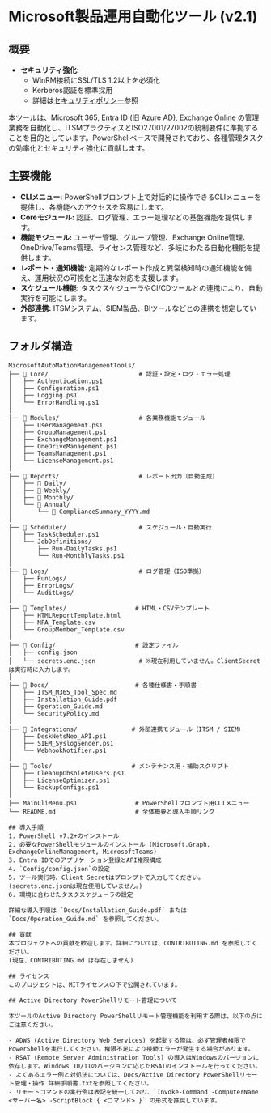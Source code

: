 # Microsoft製品運用自動化ツール (v2.1)

## 概要
- **セキュリティ強化**:
  - WinRM接続にSSL/TLS 1.2以上を必須化
  - Kerberos認証を標準採用
  - 詳細は[セキュリティポリシー](Docs/SecurityPolicy.md)参照

本ツールは、Microsoft 365, Entra ID (旧 Azure AD), Exchange Online の管理業務を自動化し、ITSMプラクティスとISO27001/27002の統制要件に準拠することを目的としています。PowerShellベースで開発されており、各種管理タスクの効率化とセキュリティ強化に貢献します。

## 主要機能
- **CLIメニュー:** PowerShellプロンプト上で対話的に操作できるCLIメニューを提供し、各機能へのアクセスを容易にします。
- **Coreモジュール:** 認証、ログ管理、エラー処理などの基盤機能を提供します。
- **機能モジュール:** ユーザー管理、グループ管理、Exchange Online管理、OneDrive/Teams管理、ライセンス管理など、多岐にわたる自動化機能を提供します。
- **レポート・通知機能:** 定期的なレポート作成と異常検知時の通知機能を備え、運用状況の可視化と迅速な対応を支援します。
- **スケジュール機能:** タスクスケジューラやCI/CDツールとの連携により、自動実行を可能にします。
- **外部連携:** ITSMシステム、SIEM製品、BIツールなどとの連携を想定しています。

## フォルダ構造
```
MicrosoftAutoMationManagementTools/
├── 📂 Core/                         # 認証・設定・ログ・エラー処理
│   ├── Authentication.ps1
│   ├── Configuration.ps1
│   ├── Logging.ps1
│   └── ErrorHandling.ps1
│
├── 📂 Modules/                      # 各業務機能モジュール
│   ├── UserManagement.ps1
│   ├── GroupManagement.ps1
│   ├── ExchangeManagement.ps1
│   ├── OneDriveManagement.ps1
│   ├── TeamsManagement.ps1
│   └── LicenseManagement.ps1
│
├── 📂 Reports/                      # レポート出力（自動生成）
│   ├── 📂 Daily/
│   ├── 📂 Weekly/
│   ├── 📂 Monthly/
│   └── 📂 Annual/
│       └── 📄 ComplianceSummary_YYYY.md
│
├── 📂 Scheduler/                    # スケジュール・自動実行
│   ├── TaskScheduler.ps1
│   └── JobDefinitions/
│       ├── Run-DailyTasks.ps1
│       └── Run-MonthlyTasks.ps1
│
├── 📂 Logs/                         # ログ管理（ISO準拠）
│   ├── RunLogs/
│   ├── ErrorLogs/
│   └── AuditLogs/
│
├── 📂 Templates/                   # HTML・CSVテンプレート
│   ├── HTMLReportTemplate.html
│   ├── MFA_Template.csv
│   └── GroupMember_Template.csv
│
├── 📂 Config/                      # 設定ファイル
│   ├── config.json
│   └── secrets.enc.json            # ※現在利用していません。ClientSecretは実行時に入力します。
│
├── 📂 Docs/                        # 各種仕様書・手順書
│   ├── ITSM_M365_Tool_Spec.md
│   ├── Installation_Guide.pdf
│   ├── Operation_Guide.md
│   └── SecurityPolicy.md
│
├── 📂 Integrations/               # 外部連携モジュール（ITSM / SIEM）
│   ├── DeskNetsNeo_API.ps1
│   ├── SIEM_SyslogSender.ps1
│   └── WebhookNotifier.ps1
│
├── 📂 Tools/                      # メンテナンス用・補助スクリプト
│   ├── CleanupObsoleteUsers.ps1
│   ├── LicenseOptimizer.ps1
│   └── BackupConfigs.ps1
│
├── MainCliMenu.ps1                # PowerShellプロンプト用CLIメニュー
└── README.md                      # 全体概要と導入手順リンク
 
## 導入手順
1. PowerShell v7.2+のインストール
2. 必要なPowerShellモジュールのインストール (Microsoft.Graph, ExchangeOnlineManagement, MicrosoftTeams)
3. Entra IDでのアプリケーション登録とAPI権限構成
4. `Config/config.json`の設定
5. ツール実行時、Client Secretはプロンプトで入力してください。(secrets.enc.jsonは現在使用していません。)
6. 環境に合わせたタスクスケジューラの設定
 
詳細な導入手順は `Docs/Installation_Guide.pdf` または `Docs/Operation_Guide.md` を参照してください。

## 貢献
本プロジェクトへの貢献を歓迎します。詳細については、CONTRIBUTING.md を参照してください。
(現在、CONTRIBUTING.md は存在しません)

## ライセンス
このプロジェクトは、MITライセンスの下で公開されています。

## Active Directory PowerShellリモート管理について

本ツールのActive Directory PowerShellリモート管理機能を利用する際は、以下の点にご注意ください。

- ADWS (Active Directory Web Services) を起動する際は、必ず管理者権限でPowerShellを実行してください。権限不足により接続エラーが発生する場合があります。
- RSAT (Remote Server Administration Tools) の導入はWindowsのバージョンに依存します。Windows 10/11のバージョンに応じたRSATのインストールを行ってください。
- よくあるエラー例と対処法については、Docs/Active Directory PowerShellリモート管理・操作 詳細手順書.txtを参照してください。
- リモートコマンドの実行例は表記を統一しており、`Invoke-Command -ComputerName <サーバー名> -ScriptBlock { <コマンド> }` の形式を推奨しています。

